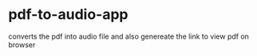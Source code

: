 # pdf-to-audio-app
converts the pdf into audio file and also genereate the link to view pdf on browser
